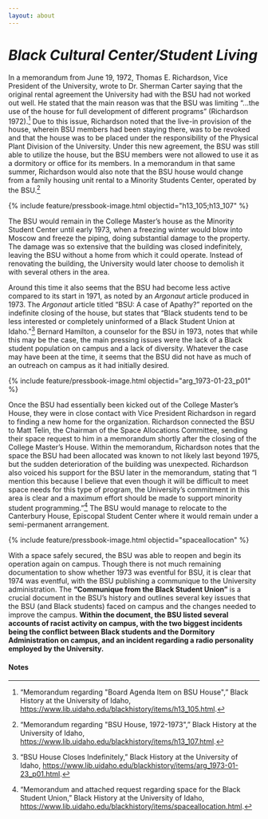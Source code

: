 ```yaml
---
layout: about
---
```

# _Black Cultural Center/Student Living_ ##

In a memorandum from June 19, 1972, Thomas E. Richardson, Vice President of the University, wrote to Dr. Sherman Carter saying that the original rental agreement the University had with the BSU had not worked out well. He stated that the main reason was that the BSU was limiting “...the use of the house for full development of different programs” (Richardson 1972).[^130] Due to this issue, Richardson noted that the live-in provision of the house, wherein BSU members had been staying there, was to be revoked and that the house was to be placed under the responsibility of the Physical Plant Division of the University. Under this new agreement, the BSU was still able to utilize the house, but the BSU members were not allowed to use it as a dormitory or office for its members. In a memorandum in that same summer, Richardson would also note that the BSU house would change from a family housing unit rental to a Minority Students Center, operated by the BSU.[^131]

{% include feature/pressbook-image.html objectid="h13_105;h13_107" %}

The BSU would remain in the College Master’s house as the Minority Student Center until early 1973, when a freezing winter would blow into Moscow and freeze the piping, doing substantial damage to the property. The damage was so extensive that the building was closed indefinitely, leaving the BSU without a home from which it could operate. Instead of renovating the building, the University would later choose to demolish it with several others in the area. 

Around this time it also seems that the BSU had become less active compared to its start in 1971, as noted by an _Argonaut_ article produced in 1973. The _Argonaut_ article titled “BSU: A case of Apathy?” reported on the indefinite closing of the house, but states that “Black students tend to be less interested or completely uninformed of a Black Student Union at Idaho.”[^132] Bernard Hamilton, a counselor for the BSU in 1973, notes that while this may be the case, the main pressing issues were the lack of a Black student population on campus and a lack of diversity. Whatever the case may have been at the time, it seems that the BSU did not have as much of an outreach on campus as it had initially desired. 

{% include feature/pressbook-image.html objectid="arg_1973-01-23_p01" %}

Once the BSU had essentially been kicked out of the College Master’s House, they were in close contact with Vice President Richardson in regard to finding a new home for the organization. Richardson connected the BSU to Matt Telin, the Chairman of the Space Allocations Committee, sending their space request to him in a memorandum shortly after the closing of the College Master’s House. Within the memorandum, Richardson notes that the space the BSU had been allocated was known to not likely last beyond 1975, but the sudden deterioration of the building was unexpected. Richardson also voiced his support for the BSU later in the memorandum, stating that “I mention this because I believe that even though it will be difficult to meet space needs for this type of program, the University’s commitment in this area is clear and a maximum effort should be made to support minority student programming.”[^133]  The BSU would manage to relocate to the Canterbury House, Episcopal Student Center where it would remain under a semi-permanent arrangement.

{% include feature/pressbook-image.html objectid="spaceallocation" %}

With a space safely secured, the BSU was able to reopen and begin its operation again on campus. Though there is not much remaining documentation to show whether 1973 was eventful for BSU, it is clear that 1974 was eventful, with the BSU publishing a communique to the University administration. The **“Communique from the Black Student Union”** is a crucial document in the BSU’s history and outlines several key issues that the BSU (and Black students) faced on campus and the changes needed to improve the campus. **Within the document, the BSU listed several accounts of racist activity on campus, with the two biggest incidents being the conflict between Black students and the Dormitory Administration on campus, and an incident regarding a radio personality employed by the University.**


#### Notes ####

[^130]:
     “Memorandum regarding "Board Agenda Item on BSU House",” Black History at the University of Idaho, <https://www.lib.uidaho.edu/blackhistory/items/h13_105.html>.

[^131]:
     “Memorandum regarding "BSU House, 1972-1973",” Black History at the University of Idaho, <https://www.lib.uidaho.edu/blackhistory/items/h13_107.html>.

[^132]:
     “BSU House Closes Indefinitely,” Black History at the University of Idaho, <https://www.lib.uidaho.edu/blackhistory/items/arg_1973-01-23_p01.html>.

[^133]:
     “Memorandum and attached request regarding space for the Black Student Union,” Black History at the University of Idaho, <https://www.lib.uidaho.edu/blackhistory/items/spaceallocation.html>.